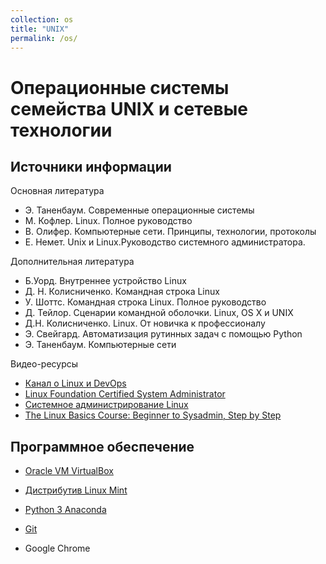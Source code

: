 ```yaml
---
collection: os
title: "UNIX"
permalink: /os/
---
```


Операционные системы семейства UNIX и сетевые технологии
===

<!-- # Общая информация
# ---

# Данный курс рассчитан на 2 семестра.
 -->

## Источники информации

Основная литература

*   Э. Таненбаум. Современные операционные системы
*   М. Кофлер. Linux. Полное руководство
*   В. Олифер. Компьютерные сети. Принципы, технологии, протоколы
*   Е. Немет. Unix и Linux.Руководство системного администратора.

Дополнительная литература

*   Б.Уорд. Внутреннее устройство Linux
*   Д. Н. Колисниченко. Командная строка Linux
*   У. Шоттс. Командная строка Linux. Полное руководство
*   Д. Тейлор. Сценарии командной оболочки. Linux, OS X и UNIX
*   Д.Н. Колисниченко. Linux. От новичка к профессионалу
*   Э. Свейгард. Автоматизация рутинных задач с помощью Python
*   Э. Таненбаум. Компьютерные сети

Видео-ресурсы

*   [Канал о Linux и DevOps](https://www.youtube.com/channel/UCvA_wgsX6eFAOXI8Rbg_WiQ)
*   [Linux Foundation Certified System Administrator](https://www.youtube.com/playlist?list=PL1eM6UUA7VFycj34L1zgaCBWhh3Ci9Cp0)
*   [Системное администрирование Linux](https://www.youtube.com/playlist?list=PL1eM6UUA7VFysNtA0qflCDxpDiZEt7Bep)
*   [The Linux Basics Course: Beginner to Sysadmin, Step by Step](https://www.youtube.com/playlist?list=PLtK75qxsQaMLZSo7KL-PmiRarU7hrpnwK)

## Программное обеспечение

*   [Oracle VM VirtualBox](https://www.virtualbox.org/)

*   [Дистрибутив Linux Mint](https://www.linuxmint.com/download.php)

*   [Python 3 Anaconda](https://www.anaconda.com/products/individual)

*   [Git](https://git-scm.com/)

*   Google Chrome


